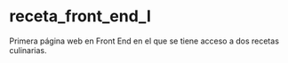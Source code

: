 # receta_front_end_I
Primera página web en Front End en el que se tiene acceso a dos recetas culinarias.
